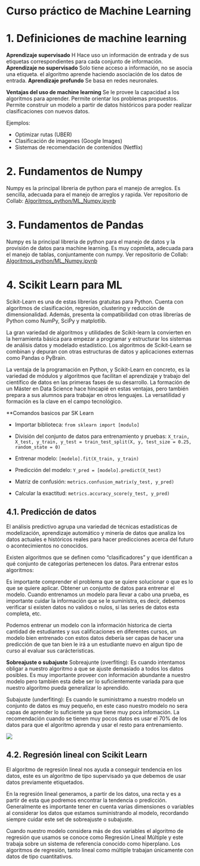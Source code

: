 # Curso práctico de Machine Learning

# 1. Definiciones de machine learning

**Aprendizaje supervisado** H
Hace uso un información de entrada y de sus etiquetas correspondientes para cada conjunto de información.
**Aprendizaje no supervisado** 
Solo tiene acceso a información, no se asocia una etiqueta. el algoritmo aprende haciendo asociación de los datos de entrada.
**Aprendizaje profundo** 
Se basa en redes neuronales.

**Ventajas del uso de machine learning**
Se le provee la capacidad a los algoritmos para aprender.
Permite orientar los problemas propuestos.
Permite construir un modelo a partir de datos históricos para poder realizar clasificaciones con nuevos datos.

Ejemplos: 
 - Optimizar rutas (UBER)
 - Clasificación de imagenes (Google Images)
 - Sistemas de recomendación de contenidos (Netflix)
 
 # 2. Fundamentos de Numpy
 
 Numpy es la principal libreria de python para el manejo de arreglos.
 Es sencilla, adecuada para el manejo de arreglos y rapida.
 Ver repositorio de Collab: [Algoritmos_python/ML_Numpy.ipynb](https://github.com/sforceas/machine-learning/blob/master/ML_Numpy.ipynb)

 # 3. Fundamentos de Pandas
 
 Numpy es la principal libreria de python para el manejo de datos y la provisión de datos para machine learning.
 Es muy copmleta, adecuada para el manejo de tablas, conjuntamente con numpy.
 Ver repositorio de Collab: [Algoritmos_python/ML_Numpy.ipynb](https://github.com/sforceas/machine-learning/blob/master/ML_Pandas.ipynb)

# 4. Scikit Learn para ML
Scikit-Learn es una de estas librerías gratuitas para Python. Cuenta con algoritmos de clasificación, regresión, clustering y reducción de dimensionalidad. Además, presenta la compatibilidad con otras librerías de Python como NumPy, SciPy y matplotlib.

La gran variedad de algoritmos y utilidades de Scikit-learn la convierten en la herramienta básica para empezar a programar y estructurar los sistemas de análisis datos y modelado estadístico. Los algoritmos de Scikit-Learn se combinan y depuran con otras estructuras de datos y aplicaciones externas como Pandas o PyBrain.

La ventaja de la programación en Python, y Scikit-Learn en concreto, es la variedad de módulos y algoritmos que facilitan el aprendizaje y trabajo del científico de datos en las primeras fases de su desarrollo. La formación de un Máster en Data Science hace hincapié en estas ventajas, pero también prepara a sus alumnos para trabajar en otros lenguajes. La versatilidad y formación es la clave en el campo tecnológico.

**Comandos basicos par SK Learn

* Importar biblioteca:
```from sklearn import [modulo]```

* División del conjunto de datos para entrenamiento y pruebas:
```X_train, X_test, y_train, y_test = train_test_split(X, y, test_size = 0.25, random_state = 0)```

* Entrenar modelo:
```[modelo].fit(X_train, y_train)```

* Predicción del modelo:
```Y_pred = [modelo].predict(X_test)```

* Matriz de confusión:
```metrics.confusion_matrix(y_test, y_pred)```

* Calcular la exactitud:
```metrics.accuracy_score(y_test, y_pred)```

## 4.1. Predicción de datos

El análisis predictivo agrupa una variedad de técnicas estadísticas de modelización, aprendizaje automático y minería de datos que analiza los datos actuales e históricos reales para hacer predicciones acerca del futuro o acontecimientos no conocidos.

Existen algoritmos que se definen como “clasificadores” y que identifican a qué conjunto de categorías pertenecen los datos.
Para entrenar estos algoritmos:

Es importante comprender el problema que se quiere solucionar o que es lo que se quiere aplicar.
Obtener un conjunto de datos para entrenar el modelo.
Cuando entrenamos un modelo para llevar a cabo una prueba, es importante cuidar la información que se le suministra, es decir, debemos verificar si existen datos no validos o nulos, si las series de datos esta completa, etc.

Podemos entrenar un modelo con la información historica de cierta cantidad de estudiantes y sus calificaciones en diferentes cursos, un modelo bien entrenado con estos datos debería ser capas de hacer una predicción de que tan bien le irá a un estudiante nuevo en algun tipo de curso al evaluar sus carácteristicas.

**Sobreajuste o subajuste**
Sobreajunte (overfiting): Es cuando intentamos obligar a nuestro algoritmo a que se ajuste demasiado a todos los datos posibles. Es muy importante proveer con información abundante a nuestro modelo pero también esta debe ser lo suficientemente variada para que nuestro algoritmo pueda generalizar lo aprendido.

Subajuste (underfiting): Es cuando le suministramo a nuestro modelo un conjunto de datos es muy pequeño, en este caso nuestro modelo no sera capas de aprender lo suficiente ya que tiene muy poca infomación. La recomendación cuando se tienen muy pocos datos es usar el 70% de los datos para que el algoritmo aprenda y usar el resto para entrenamiento.

![](https://i0.wp.com/www.aprendemachinelearning.com/wp-content/uploads/2017/12/overfitting-underfitting-machine-learning.png?w=800&ssl=1)

## 4.2. Regresión lineal con Scikit Learn

El algoritmo de regresión lineal nos ayuda a conseguir tendencia en los datos, este es un algoritmo de tipo supervisado ya que debemos de usar datos previamente etiquetados.

En la regresión lineal generamos, a partir de los datos, una recta y es a partir de esta que podremos encontrar la tendencia o predicción.
Generalmente es importante tener en cuenta varias dimensiones o variables al considerar los datos que estamos suministrando al modelo, recordando siempre cuidar este set de sobreajuste o subajuste.

Cuando nuestro modelo considera más de dos variables el algoritmo de regresión que usamos se conoce como Regresión Lineal Múltiple y este trabaja sobre un sistema de referencia conocido como hiperplano. Los algoritmos de regresión, tanto lineal como múltiple trabajan únicamente con datos de tipo cuantitativos.

